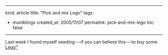 -----
kind: article
title: "Pick and mix Lego"
tags:
- mumblings
created_at: 2005/11/07
permalink: pick-and-mix-lego
toc: false
-----

<p>Last week I found myself needing---if you can believe this---to buy some <a href="http://www.lego.com:80/eng/products/Default.aspx">Lego&trade;


